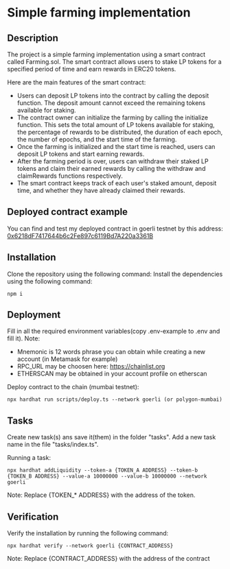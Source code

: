 # Simple farming implementation

## Description

The project is a simple farming implementation using a smart contract called Farming.sol. The smart contract allows users to stake LP tokens for a specified period of time and earn rewards in ERC20 tokens.

Here are the main features of the smart contract:

- Users can deposit LP tokens into the contract by calling the deposit function. The deposit amount cannot exceed the remaining tokens available for staking.
- The contract owner can initialize the farming by calling the initialize function. This sets the total amount of LP tokens available for staking, the percentage of rewards to be distributed, the duration of each epoch, the number of epochs, and the start time of the farming.
- Once the farming is initialized and the start time is reached, users can deposit LP tokens and start earning rewards.
- After the farming period is over, users can withdraw their staked LP tokens and claim their earned rewards by calling the withdraw and claimRewards functions respectively.
- The smart contract keeps track of each user's staked amount, deposit time, and whether they have already claimed their rewards.

## Deployed contract example

You can find and test my deployed contract in goerli testnet by this address: [0x6218dF7417644b6c2Fe897c6119Bd7A220a3361B](https://goerli.etherscan.io/address/0x6218dF7417644b6c2Fe897c6119Bd7A220a3361B)

## Installation

Clone the repository using the following command:
Install the dependencies using the following command:

```
npm i
```

## Deployment

Fill in all the required environment variables(copy .env-example to .env and fill it).
Note:

- Mnemonic is 12 words phrase you can obtain while creating a new account (in Metamask for example)
- RPC_URL may be choosen here: https://chainlist.org
- ETHERSCAN may be obtained in your account profile on etherscan

Deploy contract to the chain (mumbai testnet):

```
npx hardhat run scripts/deploy.ts --network goerli (or polygon-mumbai)
```

## Tasks

Create new task(s) ans save it(them) in the folder "tasks". Add a new task name in the file "tasks/index.ts".

Running a task:

```
npx hardhat addLiquidity --token-a {TOKEN_A ADDRESS} --token-b {TOKEN_B ADDRESS} --value-a 10000000 --value-b 10000000 --network goerli
```

Note: Replace {TOKEN\_\* ADDRESS} with the address of the token.

## Verification

Verify the installation by running the following command:

```
npx hardhat verify --network goerli {CONTRACT_ADDRESS}
```

Note: Replace {CONTRACT_ADDRESS} with the address of the contract

